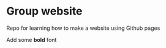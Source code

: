 # Group website 
Repo for learning how to make a website using Github pages

Add some **bold** font
